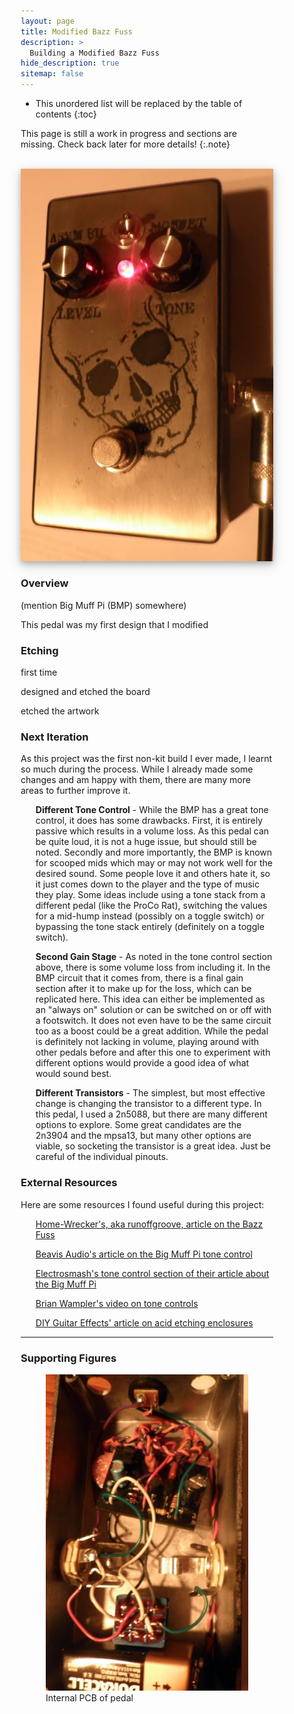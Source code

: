 ```yaml
---
layout: page
title: Modified Bazz Fuss
description: >
  Building a Modified Bazz Fuss
hide_description: true
sitemap: false
---
```


<style>

.banner {
  box-shadow: 0 4px 8px 0 rgba(0, 0, 0, 0.2), 0 6px 20px 0 rgba(0, 0, 0, 0.19);
  center;
}

.justify {
  text-align: justify;
}

.center {
  display: block;
  margin-left: auto;
  margin-right: auto;
  width: 50%;
}

* {
  box-sizing: border-box;
}

.column25 {
  float: left;
  width: 25%;
  padding: 10px;
}

.column30 {
  float: left;
  width: 30%;
  padding: 10px;
}

.column40 {
  float: left;
  width: 40%;
  padding: 10px;
}

.column50 {
  float: left;
  width: 50%;
  padding: 10px;
}

.column60 {
  float: left;
  width: 60%;
  padding: 10px;
}

.column70 {
  float: left;
  width: 70%;
  padding: 10px;
}

.column75 {
  float: left;
  width: 75%;
  padding: 10px;
}

.row:after {
  content: "";
  display: table;
  clear: both;
}

@media screen and (max-width: 600px) {
  .column25 {
    width: 100%;
  }
  .column30 {
    width: 100%;
  }
  .column40 {
    width: 100%;
  }
  .column50 {
    width: 100%;
  }
  .column60 {
    width: 100%;
  }
  .column70 {
    width: 100%;
  }
  .column75 {
    width: 100%;
  }
}

</style>


* This unordered list will be replaced by the table of contents
{:toc}

This page is still a work in progress and sections are missing. Check back later for more details!
{:.note}

<br>

<div style="text-align: center;">
  <img src="/assets/guitar/mbf/mbf_front_side.jpg"  alt="Modified Bazz Fuss" class="banner">
</div>



### Overview

(mention Big Muff Pi (BMP) somewhere)

<p class="justify">
  This pedal was my first design that I modified
</p>


### Etching

first time

designed and etched the board

etched the artwork




### Next Iteration

As this project was the first non-kit build I ever made, I learnt so much during the process. While I already made some changes and am happy with them, there are many more areas to further improve it.

<ul>
<b>Different Tone Control</b> - While the BMP has a great tone control, it does has some drawbacks. First, it is entirely passive which results in a volume loss. As this pedal can be quite loud, it is not a huge issue, but should still be noted. Secondly and more importantly, the BMP is known for scooped mids which may or may not work well for the desired sound. Some people love it and others hate it, so it just comes down to the player and the type of music they play. Some ideas include using a tone stack from a different pedal (like the ProCo Rat), switching the values for a mid-hump instead (possibly on a toggle switch) or bypassing the tone stack entirely (definitely on a toggle switch).
</ul>


<ul>
<b>Second Gain Stage</b> - As noted in the tone control section above, there is some volume loss from including it. In the BMP circuit that it comes from, there is a final gain section after it to make up for the loss, which can be replicated here. This idea can either be implemented as an "always on" solution or can be switched on or off with a footswitch. It does not even have to be the same circuit too as a boost could be a great addition. While the pedal is definitely not lacking in volume, playing around with other pedals before and after this one to experiment with different options would provide a good idea of what would sound best.
</ul>


<ul>
<b>Different Transistors</b> - The simplest, but most effective change is changing the transistor to a different type. In this pedal, I used a 2n5088, but there are many different options to explore. Some great candidates are the 2n3904 and the mpsa13, but many other options are viable, so socketing the transistor is a great idea. Just be careful of the individual pinouts.  
</ul>


### External Resources

Here are some resources I found useful during this project:

<ul>
    <a href="https://home-wrecker.com/bazz.html" target="_blank">Home-Wrecker's, aka runoffgroove, article on the Bazz Fuss</a>
</ul>

<ul>
    <a href="https://beavisaudio.com/techpages/bigmufftonecontrol/" target="_blank">Beavis Audio's article on the Big Muff Pi tone control</a>
</ul>

<ul>
    <a href="https://www.electrosmash.com/big-muff-pi-analysis#link4" target="_blank">Electrosmash's tone control section of their article about the Big Muff Pi</a>
</ul>

<ul>
    <a href="https://www.youtube.com/watch?v=HZAuhjt75X4" target="_blank">Brian Wampler's video on tone controls</a>
</ul>

<ul>
    <a href="https://diy-guitar-effects.tumblr.com/etching" target="_blank">DIY Guitar Effects' article on acid etching enclosures</a>
</ul>

____

### Supporting Figures

<figure>
  <img src="/assets/guitar/mbf/mbf_guts.JPG"  alt="MBF Guts">
  <figcaption>Internal PCB of pedal</figcaption>
</figure>
